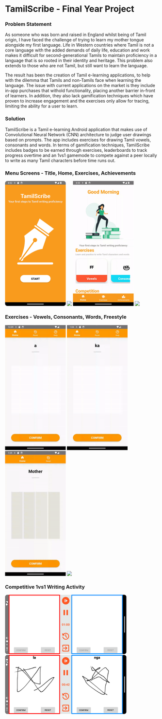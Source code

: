 # TamilScribe - Final Year Project

### Problem Statement
As someone who was born and raised in England whilst being of Tamil origin, I have faced the challenge of trying to learn my mother tongue alongside my first language.       Life in Western countries where Tamil is not a core language with the added demands of daily life, education and work makes it difficult for second-generational Tamils to maintain proficiency in a language that is so rooted in their identity and heritage. This problem also extends to those who are not Tamil, but still want to learn the language.

The result has been the creation of Tamil e-learning applications, to help with the dilemma that Tamils and non-Tamils face when learning the language. The issue with current applications on the market is they include in-app purchases that withold functionality, placing another barrier in-front of learners. In addition, they also lack gamification techniques which have proven to increase engagement and the exercises only allow for tracing, limiting the ability for a user to learn.  

### Solution
TamilScribe is a Tamil e-learning Android application that makes use of Convolutional Neural Network (CNN) architecture to judge user drawings based on prompts. The app includes exercises for drawing Tamil vowels, consonants and words. In terms of gamification techniques, TamilScribe includes badges to be earned through exercises, leaderboards to track progress overtime and an 1vs1 gamemode to compete against a peer locally to write as many Tamil characters before time runs out.   

### Menu Screens - Title, Home, Exercises, Achievements 
<img src="Images/0.png" width="200"/> <img src="Images/1.gif" width="200"/> <img src="Images/2.gif" width="200"/> <img src="Images/3.gif" width="200"/> 

### Exercises - Vowels, Consonants, Words, Freestyle
<img src="Images/4.gif" width="200"/> <img src="Images/5.gif" width="200"/> <img src="Images/6.gif" width="200"/> <img src="Images/7.gif" width="200"/> 

### Competitive 1vs1 Writing Activity
<img src="Images/8.png" width="400"/> <img src="Images/9.png" width="400"/>

